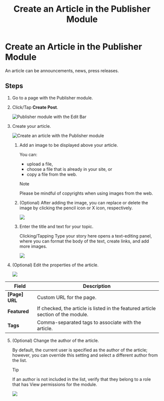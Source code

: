 ﻿---
locale: en
title: Create an Article in the Publisher Module
dnneditions: Evoq Content,Evoq Engage
dnnversion: 09.02.00
related-topics: add-module-to-page-pb-all,add-content-to-page-quickly-pb-all,configure-module-on-page-pb-all,delete-module-from-page-pb-all,restore-deleted-modules,purge-deleted-modules,module-publisher
---

# Create an Article in the Publisher Module

An article can be announcements, news, press releases.

## Steps

1.  Go to a page with the Publisher module.
2.  Click/Tap **Create Post**.
    
      
    
    ![Publisher module with the Edit Bar](/images/scr-module-Publisher-EditBar-CreatePost.png)
    
      
    
3.  Create your article.
    
      
    
    ![Create an article with the Publisher module](/images/scr-Publisher-CreatePost.png)
    
      
    
    1.  Add an image to be displayed above your article.
        
        You can:
        
        *   upload a file,
        *   choose a file that is already in your site, or
        *   copy a file from the web.
        
        > [!NOTE]
        > Please be mindful of copyrights when using images from the web.
        
    2.  (Optional) After adding the image, you can replace or delete the image by clicking the pencil icon or X icon, respectively.
        
          
        
        ![](/images/scr-Publisher-ReplaceDeleteImage.png)
        
          
        
    3.  Enter the title and text for your topic.
        
        Clicking/Tapping Type your story here opens a text-editing panel, where you can format the body of the text, create links, and add more images.
        
          
        
        ![](/images/scr-Publisher-TextEditingPanel2.png)
        
          
        
4.  (Optional) Edit the properties of the article.
    
    ![](/images/scr-Publisher-EditPostDetails.png)
    
|**Field**|**Description**|
|---|---|
|**[Page] URL**|Custom URL for the page.|
|**Featured**|If checked, the article is listed in the featured article section of the module.|
|**Tags**|Comma-separated tags to associate with the article.|
    
5.  (Optional) Change the author of the article.
    
    By default, the current user is specified as the author of the article; however, you can override this setting and select a different author from the list.
    
    > [!TIP]
    > If an author is not included in the list, verify that they belong to a role that has View permissions for the module.
    
      
    
    ![](/images/scr-Publisher-PostAuthor.png)
